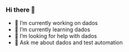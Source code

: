 ### Hi there 👋

- 🔭 I’m currently working on dados
- 🌱 I’m currently learning dados
- 🤔 I’m looking for help with dados
- 💬 Ask me about dados and test automation
